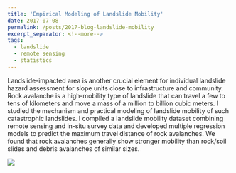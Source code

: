 ```yaml
---
title: 'Empirical Modeling of Landslide Mobility'
date: 2017-07-08
permalink: /posts/2017-blog-landslide-mobility
excerpt_separator: <!--more-->
tags:
  - landslide
  - remote sensing
  - statistics
---
```


Landslide-impacted area is another crucial element for individual landslide hazard assessment for slope units close to infrastructure and community. Rock avalanche is a high-mobility type of landslide that can travel a few to tens of kilometers and move a mass of a million to billion cubic meters. I studied the mechanism and practical modeling of landslide mobility of such catastrophic landslides. I compiled a landslide mobility dataset combining remote sensing and in-situ survey data and developed multiple regression models to predict the maximum travel distance of rock avalanches. We found that rock avalanches generally show stronger mobility than rock/soil slides and debris avalanches of similar sizes.

<img src="images/landslide-mobility-prediction.png" style="display: block; margin: auto;" />


